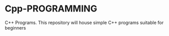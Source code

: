 # Cpp-PROGRAMMING
C++ Programs. This repository will house simple C++ programs suitable for beginners

